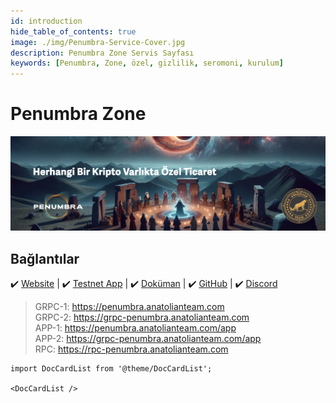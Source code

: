 ```yaml
---
id: introduction
hide_table_of_contents: true
image: ./img/Penumbra-Service-Cover.jpg
description: Penumbra Zone Servis Sayfası
keywords: [Penumbra, Zone, özel, gizlilik, seromoni, kurulum]
---
```

# Penumbra Zone

![Penumbra](./img/Penumbra-Service.jpg)

## Bağlantılar
 ✔️ [Website](https://penumbra.zone/) |
 ✔️ [Testnet App](https://app.testnet.penumbra.zone/) |
 ✔️ [Doküman](https://guide.penumbra.zone/main/index.html) |
 ✔️ [GitHub](https://github.com/penumbra-zone) |
 ✔️ [Discord](https://discord.gg/T7E5U929AV)


> GRPC-1: https://penumbra.anatolianteam.com <br />
> GRPC-2: https://grpc-penumbra.anatolianteam.com <br />
> APP-1: https://penumbra.anatolianteam.com/app <br />
> APP-2: https://grpc-penumbra.anatolianteam.com/app <br />
> RPC: https://rpc-penumbra.anatolianteam.com

```mdx-code-block
import DocCardList from '@theme/DocCardList';

<DocCardList />
```
